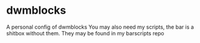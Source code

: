 # dwmblocks
A personal config of dwmblocks
You may also need my scripts, the bar is a shitbox without them.
They may be found in my barscripts repo
